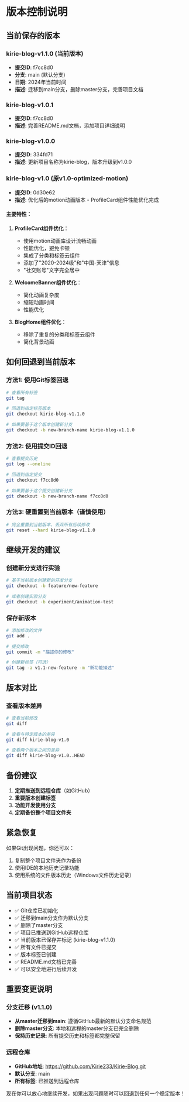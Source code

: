 # 版本控制说明

## 当前保存的版本

### kirie-blog-v1.1.0 (当前版本)
- **提交ID**: f7cc8d0
- **分支**: main (默认分支)
- **日期**: 2024年当前时间
- **描述**: 迁移到main分支，删除master分支，完善项目文档

### kirie-blog-v1.0.1
- **提交ID**: f7cc8d0
- **描述**: 完善README.md文档，添加项目详细说明

### kirie-blog-v1.0.0
- **提交ID**: 334fd71
- **描述**: 更新项目名称为kirie-blog，版本升级到v1.0.0

### kirie-blog-v1.0 (原v1.0-optimized-motion)
- **提交ID**: 0d30e62
- **描述**: 优化后的motion动画版本 - ProfileCard组件性能优化完成

#### 主要特性：
1. **ProfileCard组件优化**：
   - 使用motion动画库设计流畅动画
   - 性能优化，避免卡顿
   - 集成了分类和标签云组件
   - 添加了"2020-2024级"和"中国-天津"信息
   - "社交账号"文字完全居中

2. **WelcomeBanner组件优化**：
   - 简化动画复杂度
   - 缩短动画时间
   - 性能优化

3. **BlogHome组件优化**：
   - 移除了重复的分类和标签云组件
   - 简化背景动画

## 如何回退到当前版本

### 方法1: 使用Git标签回退
```bash
# 查看所有标签
git tag

# 回退到指定标签版本
git checkout kirie-blog-v1.1.0

# 如果要基于这个版本创建新分支
git checkout -b new-branch-name kirie-blog-v1.1.0
```

### 方法2: 使用提交ID回退
```bash
# 查看提交历史
git log --oneline

# 回退到指定提交
git checkout f7cc8d0

# 如果要基于这个提交创建新分支
git checkout -b new-branch-name f7cc8d0
```

### 方法3: 硬重置到当前版本（谨慎使用）
```bash
# 完全重置到当前版本，丢弃所有后续修改
git reset --hard kirie-blog-v1.1.0
```

## 继续开发的建议

### 创建新分支进行实验
```bash
# 基于当前版本创建新的开发分支
git checkout -b feature/new-feature

# 或者创建实验分支
git checkout -b experiment/animation-test
```

### 保存新版本
```bash
# 添加修改的文件
git add .

# 提交修改
git commit -m "描述你的修改"

# 创建新标签（可选）
git tag -a v1.1-new-feature -m "新功能描述"
```

## 版本对比

### 查看版本差异
```bash
# 查看当前修改
git diff

# 查看与特定版本的差异
git diff kirie-blog-v1.0

# 查看两个版本之间的差异
git diff kirie-blog-v1.0..HEAD
```

## 备份建议

1. **定期推送到远程仓库**（如GitHub）
2. **重要版本创建标签**
3. **功能开发使用分支**
4. **定期备份整个项目文件夹**

## 紧急恢复

如果Git出现问题，你还可以：
1. 复制整个项目文件夹作为备份
2. 使用IDE的本地历史记录功能
3. 使用系统的文件版本历史（Windows文件历史记录）

## 当前项目状态

- ✅ Git仓库已初始化
- ✅ 迁移到main分支作为默认分支
- ✅ 删除了master分支
- ✅ 项目已推送到GitHub远程仓库
- ✅ 当前版本已保存并标记 (kirie-blog-v1.1.0)
- ✅ 所有文件已提交
- ✅ 版本标签已创建
- ✅ README.md文档已完善
- ✅ 可以安全地进行后续开发

## 重要变更说明

### 分支迁移 (v1.1.0)
- **从master迁移到main**: 遵循GitHub最新的默认分支命名规范
- **删除master分支**: 本地和远程的master分支已完全删除
- **保持历史记录**: 所有提交历史和标签都完整保留

### 远程仓库
- **GitHub地址**: https://github.com/Kirie233/Kirie-Blog.git
- **默认分支**: main
- **所有标签**: 已推送到远程仓库

现在你可以放心地继续开发，如果出现问题随时可以回退到任何一个稳定版本！
